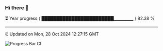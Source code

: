 ### Hi there 👋

⏳ Year progress { ████████████████████████▁▁▁▁▁▁ } 82.38 %

---

⏰ Updated on Mon, 28 Oct 2024 12:27:15 GMT

![Progress Bar CI](https://github.com/liununu/liununu/workflows/Progress%20Bar%20CI/badge.svg)
